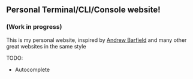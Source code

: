 ## Personal Terminal/CLI/Console website!
### (Work in progress)
This is my personal website, inspired by [Andrew Barfield](https://codepen.io/AndrewBarfield) and many other great websites in the same style

TODO: 
-   Autocomplete
